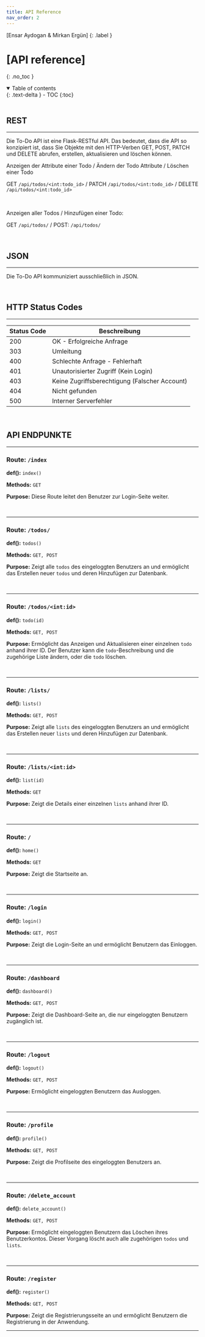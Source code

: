 ```yaml
---
title: API Reference
nav_order: 2
---
```


[Ensar Aydogan & Mirkan Ergün]
{: .label }

# [API reference]
{: .no_toc }

<details open markdown="block">
  <summary>
    Table of contents
  </summary>
  {: .text-delta }
- TOC
{:toc}
</details>

<br>

## REST
---
Die To-Do API ist eine Flask-RESTful API. Das bedeutet, dass die API so konzipiert ist, dass Sie Objekte mit den HTTP-Verben GET, POST, PATCH und DELETE abrufen, erstellen, aktualisieren und löschen können.

Anzeigen der Attribute einer Todo / Ändern der Todo Attribute / Löschen einer Todo

GET `/api/todos/<int:todo_id>` / PATCH `/api/todos/<int:todo_id>` / DELETE `/api/todos/<int:todo_id>`


<br>

Anzeigen aller Todos / Hinzufügen einer Todo:

GET `/api/todos/` / POST: `/api/todos/`

<br>



## JSON
---
Die To-Do API kommuniziert ausschließlich in JSON.

<br>

## HTTP Status Codes
---

| Status Code | Beschreibung                  |
|-------------|-------------------------------|
| 200         | OK - Erfolgreiche Anfrage     |
| 303         | Umleitung     |
| 400         | Schlechte Anfrage - Fehlerhaft|
| 401         | Unautorisierter Zugriff (Kein Login)|
| 403         | Keine Zugriffsberechtigung (Falscher Account)|
| 404         | Nicht gefunden                |
| 500         | Interner Serverfehler         |

<br>

## API ENDPUNKTE
---
### Route: `/index`

**def():** `index()`

**Methods:** `GET`

**Purpose:** Diese Route leitet den Benutzer zur Login-Seite weiter.

<br>

---

### Route: `/todos/`

**def():** `todos()`

**Methods:** `GET, POST`

**Purpose:** Zeigt alle `todos` des eingeloggten Benutzers an und ermöglicht das Erstellen neuer `todos` und deren Hinzufügen zur Datenbank.

<br>

---

### Route: `/todos/<int:id>`

**def():** `todo(id)`

**Methods:** `GET, POST`

**Purpose:** Ermöglicht das Anzeigen und Aktualisieren einer einzelnen `todo` anhand ihrer ID. Der Benutzer kann die `todo`-Beschreibung und die zugehörige Liste ändern, oder die `todo` löschen.

<br>

---

### Route: `/lists/`

**def():** `lists()`

**Methods:** `GET, POST`

**Purpose:** Zeigt alle `lists` des eingeloggten Benutzers an und ermöglicht das Erstellen neuer `lists` und deren Hinzufügen zur Datenbank.

<br>

---

### Route: `/lists/<int:id>`

**def():** `list(id)`

**Methods:** `GET`

**Purpose:** Zeigt die Details einer einzelnen `lists` anhand ihrer ID.


<br>

---

### Route: `/`

**def():** `home()`

**Methods:** `GET`

**Purpose:** Zeigt die Startseite an.

<br>

---

### Route: `/login`

**def():** `login()`

**Methods:** `GET, POST`

**Purpose:** Zeigt die Login-Seite an und ermöglicht Benutzern das Einloggen.

<br>

---

### Route: `/dashboard`

**def():** `dashboard()`

**Methods:** `GET, POST`

**Purpose:** Zeigt die Dashboard-Seite an, die nur eingeloggten Benutzern zugänglich ist.

<br>

---

### Route: `/logout`

**def():** `logout()`

**Methods:** `GET, POST`

**Purpose:** Ermöglicht eingeloggten Benutzern das Ausloggen.

<br>

---

### Route: `/profile`

**def():** `profile()`

**Methods:** `GET, POST`

**Purpose:** Zeigt die Profilseite des eingeloggten Benutzers an.

<br>

---

### Route: `/delete_account`

**def():** `delete_account()`

**Methods:** `GET, POST`

**Purpose:** Ermöglicht eingeloggten Benutzern das Löschen ihres Benutzerkontos. Dieser Vorgang löscht auch alle zugehörigen `todos` und `lists`.

<br>

---

### Route: `/register`

**def():** `register()`

**Methods:** `GET, POST`

**Purpose:** Zeigt die Registrierungsseite an und ermöglicht Benutzern die Registrierung in der Anwendung.

---